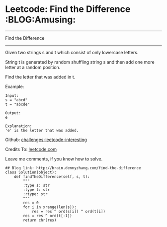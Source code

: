 # Leetcode: Find the Difference     :BLOG:Amusing:


---

Find the Difference  

---

Given two strings s and t which consist of only lowercase letters.  

String t is generated by random shuffling string s and then add one more letter at a random position.  

Find the letter that was added in t.  

Example:  

    Input:
    s = "abcd"
    t = "abcde"
    
    Output:
    e
    
    Explanation:
    'e' is the letter that was added.

Github: [challenges-leetcode-interesting](https://github.com/DennyZhang/challenges-leetcode-interesting/tree/master/find-the-difference)  

Credits To: [leetcode.com](https://leetcode.com/problems/find-the-difference/description/)  

Leave me comments, if you know how to solve.  

    ## Blog link: http://brain.dennyzhang.com/find-the-difference
    class Solution(object):
        def findTheDifference(self, s, t):
            """
            :type s: str
            :type t: str
            :rtype: str
            """
            res = 0
            for i in xrange(len(s)):
                res = res ^ ord(s[i]) ^ ord(t[i])
            res = res ^ ord(t[-1])
            return chr(res)